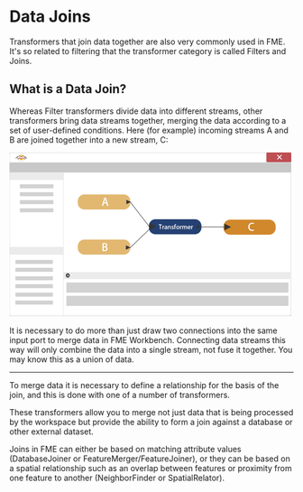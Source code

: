 # Data Joins #
Transformers that join data together are also very commonly used in FME. It's so related to filtering that the transformer category is called Filters and Joins.


## What is a Data Join? ##
Whereas Filter transformers divide data into different streams, other transformers bring data streams together, merging the data according to a set of user-defined conditions. Here (for example) incoming streams A and B are joined together into a new stream, C:

![](./Images/Img4.058.FeatureJoinDiagramHalfScale.png)

It is necessary to do more than just draw two connections into the same input port to merge data in FME Workbench. Connecting data streams this way will only combine the data into a single stream, not fuse it together. You may know this as a union of data.

---

To merge data it is necessary to define a relationship for the basis of the join, and this is done with one of a number of transformers.

These transformers allow you to merge not just data that is being processed by the workspace but provide the ability to form a join against a database or other external dataset.

Joins in FME can either be based on matching attribute values (DatabaseJoiner or FeatureMerger/FeatureJoiner), or they can be based on a spatial relationship such as an overlap between features or proximity from one feature to another (NeighborFinder or SpatialRelator).
